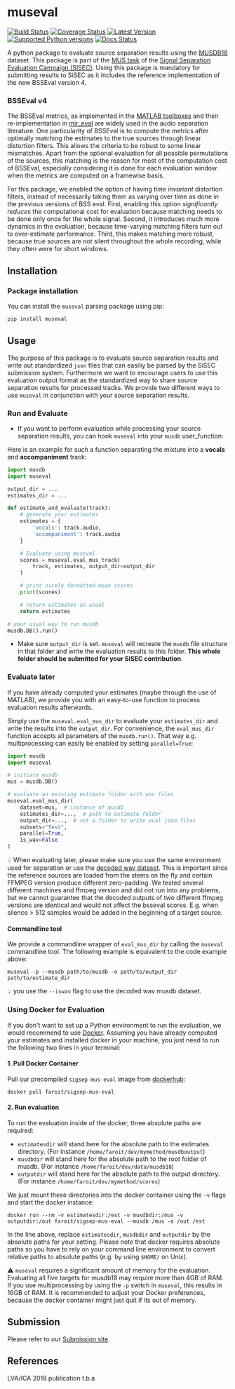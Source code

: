 # museval

[![Build Status](https://travis-ci.org/sigsep/sigsep-mus-eval.svg?branch=master)](https://travis-ci.org/sigsep/sigsep-mus-eval)
[![Coverage Status](https://coveralls.io/repos/github/sigsep/sigsep-mus-eval/badge.svg?branch=master)](https://coveralls.io/github/sigsep/sigsep-mus-eval?branch=master)
[![Latest Version](https://img.shields.io/pypi/v/museval.svg)](https://pypi.python.org/pypi/museval)
[![Supported Python versions](https://img.shields.io/pypi/pyversions/museval.svg)](https://pypi.python.org/pypi/museval)
[![Docs Status](https://readthedocs.org/projects/museval/badge/?version=latest)](https://museval.readthedocs.org/en/latest/)


A python package to evaluate source separation results using the [MUSDB18](https://sigsep.github.io/musdb) dataset. This package is part of the [MUS task](https://sisec.inria.fr/home/2018-professionally-produced-music-recordings/) of the [Signal Separation Evaluation Campaign (SISEC)](https://sisec.inria.fr/). Using this package is mandatory for submitting results to SiSEC as it includes the reference implementation of the new BSSEval version 4.

### BSSEval v4

The BSSEval metrics, as implemented in the [MATLAB toolboxes](http://bass-db.gforge.inria.fr/bss_eval/) and their re-implementation in [mir_eval](http://craffel.github.io/mir_eval/#module-mir_eval.separation) are widely used in the audio separation literature. One particularity of BSSEval is to compute the metrics after optimally matching the estimates to the true sources through linear distortion filters. This allows the criteria to be robust to some linear mismatches. Apart from the optional evaluation for all possible permutations of the sources, this matching is the reason for most of the computation cost of BSSEval, especially considering it is done for each evaluation window when the metrics are computed on a framewise basis.

For this package, we enabled the option of having _time invariant_ distortion filters, instead of necessarily taking them as varying over time as done in the previous versions of BSS eval. First, enabling this option _significantly reduces_ the computational cost for evaluation because matching needs to be done only once for the whole signal. Second, it introduces much more dynamics in the evaluation, because time-varying matching filters turn out to over-estimate performance. Third, this makes matching more robust, because true sources are not silent throughout the whole recording, while they often were for short windows.

## Installation

### Package installation

You can install the `museval` parsing package using pip:

```bash
pip install museval
```

## Usage

The purpose of this package is to evaluate source separation results and write out standardized `json` files that can easiliy be parsed by the SiSEC submission system. Furthermore we want to encourage users to use this evaluation output format as the standardized way to share source separation results for processed tracks. We provide two different ways to use `museval` in conjunction with your source separation results.

### Run and Evaluate

- If you want to perform evaluation while processing your source separation results, you can hook `museval` into your `musdb` user_function:

Here is an example for such a function separating the mixture into a __vocals__ and __accompaniment__ track:

```python
import musdb
import museval

output_dir = ...
estimates_dir = ...

def estimate_and_evaluate(track):
    # generate your estimates
    estimates = {
        'vocals': track.audio,
        'accompaniment': track.audio
    }

    # Evaluate using museval
    scores = museval.eval_mus_track(
        track, estimates, output_dir=output_dir
    )

    # print nicely formatted mean scores
    print(scores)

    # return estimates as usual
    return estimates

# your usual way to run musdb
musdb.DB().run()
```

- Make sure `output_dir` is set. `museval` will recreate the `musdb` file structure in that folder and write the evaluation results to this folder. __This whole folder should be submitted for your SiSEC contribution__.

### Evaluate later

If you have already computed your estimates (maybe through the use of MATLAB), we provide you with an easy-to-use function to process evaluation results afterwards.

Simply use the `museval.eval_mus_dir` to evaluate your `estimates_dir` and write the results into the `output_dir`. For convenience, the `eval_mus_dir` function accepts all parameters of the `musdb.run()`. That way e.g. multiprocessing can easily be enabled by setting `parallel=True`:

```python
import musdb
import museval

# initiate musdb
mus = musdb.DB()

# evaluate an existing estimate folder with wav files
museval.eval_mus_dir(
    dataset=mus,  # instance of musdb
    estimates_dir=...,  # path to estimate folder
    output_dir=...,  # set a folder to write eval json files
    subsets="Test",
    parallel=True,
    is_wav=False
)
```

:bulb: When evaluating later, please make sure you use the same environment used for separation or use the [decoded wav dataset](https://github.com/sigsep/sigsep-mus-io). This is important since the reference sources are loaded from the stems on the fly and certain FFMPEG version produce different zero-padding. We tested several different machines and ffmpeg version and did not run into any problems, but we cannot guarantee that the decoded outputs of two different ffmpeg versions are identical and would not affect the bsseval scores. E.g. when silence > 512 samples would be added in the beginning of a target source.

#### Commandline tool

We provide a commandline wrapper of `eval_mus_dir` by calling the `museval` commandline tool. The following example is equivalent to the code example above:

```
museval -p --musdb path/to/musdb -o path/to/output_dir path/to/estimate_dir
```

:bulb: you use the `--iswav` flag to use the decoded wav musdb dataset.

### Using Docker for Evaluation

If you don't want to set up a Python environment to run the evaluation, we would recommend to use [Docker](http://docker.com). Assuming you have already computed your estimates and installed docker in your machine, you just need to run the following two lines in your terminal:

#### 1. Pull Docker Container

Pull our precompiled `sigsep-mus-eval` image from [dockerhub](https://hub.docker.com/r/faroit/sigsep-mus-eval/):

```
docker pull faroit/sigsep-mus-eval
```

#### 2. Run evaluation

To run the evaluation inside of the docker, three absolute paths are required:

* `estimatesdir` will stand here for the absolute path to the estimates directory. (For instance `/home/faroit/dev/mymethod/musdboutput`)
* `musdbdir` will stand here for the absolute path to the root folder of musdb. (For instance `/home/faroit/dev/data/musdb18`)
* `outputdir` will stand here for the absolute path to the output directory. (For instance `/home/faroit/dev/mymethod/scores`)

We just mount these directories into the docker container using the `-v` flags and start the docker instance:

```
docker run --rm -v estimatesdir:/est -v musdbdir:/mus -v outputdir:/out faroit/sigsep-mus-eval --musdb /mus -o /out /est
```

In the line above, replace `estimatesdir`, `musdbdir` and `outputdir` by the absolute paths for your setting.  Please note that docker requires absolute paths so you have to rely on your command line environment to convert relative paths to absolute paths (e.g. by using `$HOME/` on Unix).

:warning: `museval` requires a significant amount of memory for the evaluation. Evaluating all five targets for musdb18 may require more than 4GB of RAM. If you use multiprocessing by using the `-p` switch in `museval`, this results in 16GB of RAM. It is recommended to adjust your Docker preferences, because the docker container might just quit if its out of memory.

## Submission

Please refer to our [Submission site](https://github.com/sigsep/sigsep-mus-2018).

## References

LVA/ICA 2018 publication t.b.a
